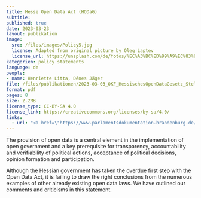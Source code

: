```yaml
---
title: Hesse Open Data Act (HODaG)
subtitle:
published: true
date: 2023-03-23
layout: publikation
image: 
  src: /files/images/Policy5.jpg
  license: Adapted from original picture by Oleg Laptev
  license_url: https://unsplash.com/de/fotos/%EC%A3%BC%ED%99%A9%EC%83%89-%EB%B2%BD%EC%97%90-%EC%A3%BC%ED%99%A9%EC%83%89-%ED%99%95%EC%84%B1%EA%B8%B0-QRKJwE6yfJo
kategorien: policy statements
language: de
people:
- name: Henriette Litta, Dénes Jäger
file: /files/publikationen/2023-03-03_OKF_HessischesOpenDataGesetz_Stellungnahme.pdf?raw=true
format: pdf
pages: 8
size: 2.2MB
license_type: CC-BY-SA 4.0
license_link: https://creativecommons.org/licenses/by-sa/4.0/
links: 
  - url: "<a href=\"https://www.parlamentsdokumentation.brandenburg.de/starweb/LBB/ELVIS/parladoku/w7/drs/ab_8000/8080.pdf\" target=\"_blank\">Draft law</a>"
---
```


The provision of open data is a central element in the implementation of open government and a key prerequisite for transparency, accountability and verifiability of political actions, acceptance of political decisions, opinion formation and participation.

Although the Hessian government has taken the overdue first step with the Open Data Act, it is failing to draw the right conclusions from the numerous examples of other already existing open data laws. We have outlined our comments and criticisms in this statement. 

